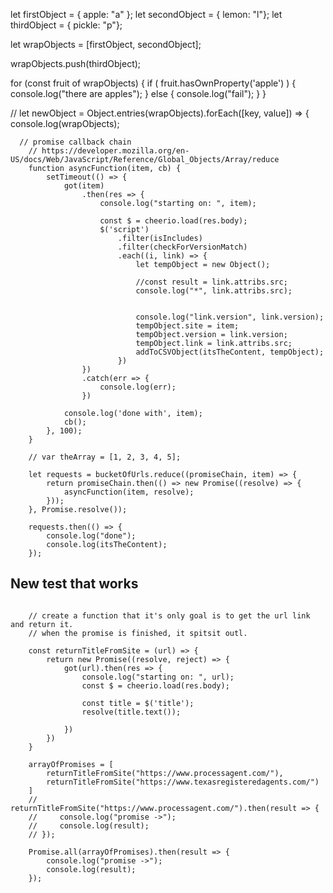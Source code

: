 let firstObject = { apple: "a" };
let secondObject = { lemon: "l"};
let thirdObject = { pickle: "p"};

let wrapObjects = [firstObject, secondObject]; 

wrapObjects.push(thirdObject);

for (const fruit of wrapObjects) {
  if ( fruit.hasOwnProperty('apple') ) {
    console.log("there are apples");
  } else {
    console.log("fail");
  }
}



// let newObject = Object.entries(wrapObjects).forEach([key, value]) => {
console.log(wrapObjects);



```
  // promise callback chain
    // https://developer.mozilla.org/en-US/docs/Web/JavaScript/Reference/Global_Objects/Array/reduce
    function asyncFunction(item, cb) {
        setTimeout(() => {
            got(item)
                .then(res => {
                    console.log("starting on: ", item);

                    const $ = cheerio.load(res.body);
                    $('script')
                        .filter(isIncludes)
                        .filter(checkForVersionMatch)
                        .each((i, link) => {
                            let tempObject = new Object();

                            //const result = link.attribs.src;
                            console.log("*", link.attribs.src);


                            console.log("link.version", link.version);
                            tempObject.site = item;
                            tempObject.version = link.version;
                            tempObject.link = link.attribs.src;
                            addToCSVObject(itsTheContent, tempObject);
                        })
                })
                .catch(err => {
                    console.log(err);
                })

            console.log('done with', item);
            cb();
        }, 100);
    }

    // var theArray = [1, 2, 3, 4, 5];

    let requests = bucketOfUrls.reduce((promiseChain, item) => {
        return promiseChain.then(() => new Promise((resolve) => {
            asyncFunction(item, resolve);
        }));
    }, Promise.resolve());

    requests.then(() => {
        console.log("done");
        console.log(itsTheContent);
    });
```



## New test that works

```

    // create a function that it's only goal is to get the url link and return it.
    // when the promise is finished, it spitsit outl.

    const returnTitleFromSite = (url) => {
        return new Promise((resolve, reject) => {
            got(url).then(res => {
                console.log("starting on: ", url);
                const $ = cheerio.load(res.body);

                const title = $('title');
                resolve(title.text());

            })
        })
    }

    arrayOfPromises = [
        returnTitleFromSite("https://www.processagent.com/"),
        returnTitleFromSite("https://www.texasregisteredagents.com/")
    ]
    // returnTitleFromSite("https://www.processagent.com/").then(result => {
    //     console.log("promise ->");
    //     console.log(result);
    // });

    Promise.all(arrayOfPromises).then(result => {
        console.log("promise ->");
        console.log(result);
    });


```